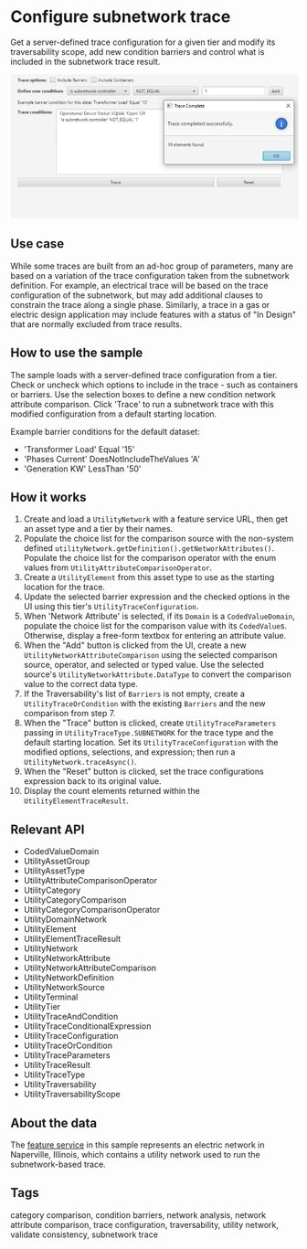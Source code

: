 # Configure subnetwork trace

Get a server-defined trace configuration for a given tier and modify its traversability scope, add new condition barriers and control what is included in the subnetwork trace result.

![Configure Subnetwork Trace Sample Screenshot](ConfigureSubnetworkTrace.png)

## Use case

While some traces are built from an ad-hoc group of parameters, many are based on a variation of the trace configuration taken from the subnetwork definition. For example, an electrical trace will be based on the trace configuration of the subnetwork, but may add additional clauses to constrain the trace along a single phase. Similarly, a trace in a gas or electric design application may include features with a status of "In Design" that are normally excluded from trace results.

## How to use the sample

The sample loads with a server-defined trace configuration from a tier. Check or uncheck which options to include in the trace - such as containers or barriers. Use the selection boxes to define a new condition network attribute comparison. Click 'Trace' to run a subnetwork trace with this modified configuration from a default starting location.

Example barrier conditions for the default dataset:

* 'Transformer Load' Equal '15'
* 'Phases Current' DoesNotIncludeTheValues 'A'
* 'Generation KW' LessThan '50'

## How it works

1. Create and load a `UtilityNetwork` with a feature service URL, then get an asset type and a tier by their names.
2. Populate the choice list for the comparison source with the non-system defined `utilityNetwork.getDefinition().getNetworkAttributes()`. Populate the choice list for the comparison operator with the enum values from `UtilityAttributeComparisonOperator`.
3. Create a `UtilityElement` from this asset type to use as the starting location for the trace.
4. Update the selected barrier expression and the checked options in the UI using this tier's `UtilityTraceConfiguration`.
5. When 'Network Attribute' is selected, if its `Domain` is a `CodedValueDomain`, populate the choice list for the comparison value with its `CodedValue`s.  Otherwise, display a free-form textbox for entering an attribute value.
6. When the "Add" button is clicked from the UI, create a new `UtilityNetworkAttributeComparison` using the selected comparison source, operator, and selected or typed value. Use the selected source's `UtilityNetworkAttribute.DataType` to convert the comparison value to the correct data type.
7. If the Traversability's list of `Barriers` is not empty, create a `UtilityTraceOrCondition` with the existing `Barriers` and the new comparison from step 7.
8. When the "Trace" button is clicked, create `UtilityTraceParameters` passing in `UtilityTraceType.SUBNETWORK` for the trace type and the default starting location. Set its `UtilityTraceConfiguration` with the modified options, selections, and expression; then run a `UtilityNetwork.traceAsync()`.
9. When the "Reset" button is clicked, set the trace configurations expression back to its original value.
10. Display the count elements returned within the `UtilityElementTraceResult`.

## Relevant API

* CodedValueDomain
* UtilityAssetGroup
* UtilityAssetType
* UtilityAttributeComparisonOperator
* UtilityCategory
* UtilityCategoryComparison
* UtilityCategoryComparisonOperator
* UtilityDomainNetwork
* UtilityElement
* UtilityElementTraceResult
* UtilityNetwork
* UtilityNetworkAttribute
* UtilityNetworkAttributeComparison
* UtilityNetworkDefinition
* UtilityNetworkSource
* UtilityTerminal
* UtilityTier
* UtilityTraceAndCondition
* UtilityTraceConditionalExpression
* UtilityTraceConfiguration
* UtilityTraceOrCondition
* UtilityTraceParameters
* UtilityTraceResult
* UtilityTraceType
* UtilityTraversability
* UtilityTraversabilityScope

## About the data

The [feature service](https://sampleserver7.arcgisonline.com/arcgis/rest/services/UtilityNetwork/NapervilleElectric/FeatureServer) in this sample represents an electric network in Naperville, Illinois, which contains a utility network used to run the subnetwork-based trace.

## Tags

category comparison, condition barriers, network analysis, network attribute comparison, trace configuration, traversability, utility network, validate consistency, subnetwork trace
